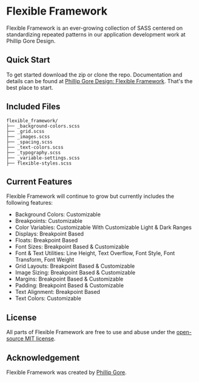 # Flexible Framework

Flexible Framework is an ever-growing collection of SASS centered on standardizing repeated patterns in our application development work at Phillip Gore Design.

## Quick Start

To get started download the zip or clone the repo. Documentation and details can be found at [Phillip Gore Design: Flexible Framework](phillipgoredesign.com/flexible-framework "Phillip Gore Design"). That's the best place to start.

## Included Files
```
flexible_framework/
├── _background-colors.scss
├── _grid.scss
├── _images.scss
├── _spacing.scss
├── _text-colors.scss
├── _typography.scss
├── _variable-settings.scss
├── flexible-styles.scss

```

## Current Features

Flexible Framework will continue to grow but currently includes the following features:

- Background Colors: Customizable
- Breakpoints: Customizable
- Color Variables: Customizable With Customizable Light & Dark Ranges
- Displays: Breakpoint Based
- Floats: Breakpoint Based
- Font Sizes: Breakpoint Based & Customizable
- Font & Text Utilities: Line Height, Text Overflow, Font Style, Font Transform, Font Weight
- Grid Layouts: Breakpoint Based & Customizable
- Image Sizing: Breakpoint Based & Customizable
- Margins: Breakpoint Based & Customizable
- Padding: Breakpoint Based & Customizable
- Text Alignment: Breakpoint Based
- Text Colors: Customizable

## License

All parts of Flexible Framework are free to use and abuse under the [open-source MIT license](https://github.com/phillipgore/flexible-framework/blob/master/LICENSE.md).

## Acknowledgement

Flexible Framework was created by [Phillip Gore](https://phillipgoredesign.com).